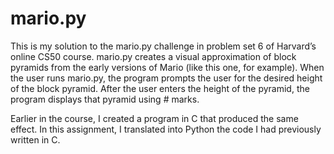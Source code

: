 # mario.py
This is my solution to the mario.py challenge in problem set 6 of Harvard’s online CS50 course. mario.py creates a visual approximation of block pyramids from the early versions of Mario (like this one, for example). When the user runs mario.py, the program prompts the user for the desired height of the block pyramid. After the user enters the height of the pyramid, the program displays that pyramid using # marks. 

Earlier in the course, I created a program in C that produced the same effect. In this assignment, I translated into Python the code I had previously written in C.
